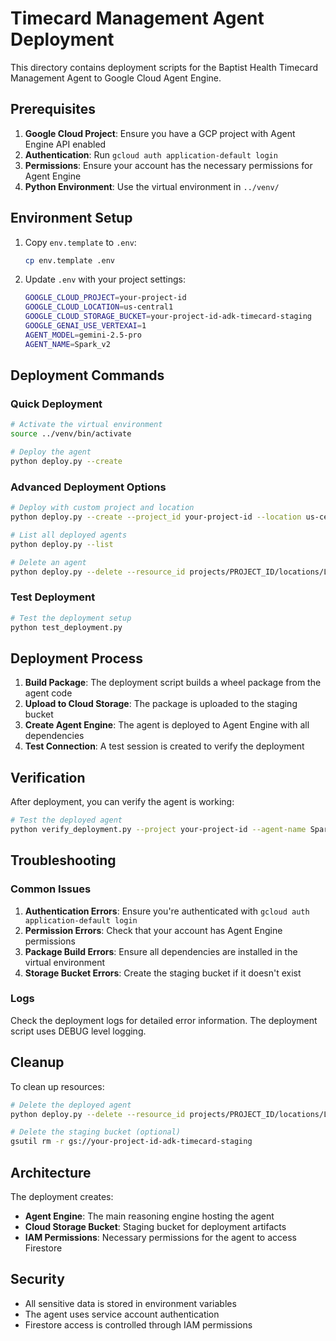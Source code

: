 # Timecard Management Agent Deployment

This directory contains deployment scripts for the Baptist Health Timecard Management Agent to Google Cloud Agent Engine.

## Prerequisites

1. **Google Cloud Project**: Ensure you have a GCP project with Agent Engine API enabled
2. **Authentication**: Run `gcloud auth application-default login`
3. **Permissions**: Ensure your account has the necessary permissions for Agent Engine
4. **Python Environment**: Use the virtual environment in `../venv/`

## Environment Setup

1. Copy `env.template` to `.env`:
   ```bash
   cp env.template .env
   ```

2. Update `.env` with your project settings:
   ```bash
   GOOGLE_CLOUD_PROJECT=your-project-id
   GOOGLE_CLOUD_LOCATION=us-central1
   GOOGLE_CLOUD_STORAGE_BUCKET=your-project-id-adk-timecard-staging
   GOOGLE_GENAI_USE_VERTEXAI=1
   AGENT_MODEL=gemini-2.5-pro
   AGENT_NAME=Spark_v2
   ```

## Deployment Commands

### Quick Deployment
```bash
# Activate the virtual environment
source ../venv/bin/activate

# Deploy the agent
python deploy.py --create
```

### Advanced Deployment Options
```bash
# Deploy with custom project and location
python deploy.py --create --project_id your-project-id --location us-central1

# List all deployed agents
python deploy.py --list

# Delete an agent
python deploy.py --delete --resource_id projects/PROJECT_ID/locations/LOCATION/reasoningEngines/AGENT_ID
```

### Test Deployment
```bash
# Test the deployment setup
python test_deployment.py
```

## Deployment Process

1. **Build Package**: The deployment script builds a wheel package from the agent code
2. **Upload to Cloud Storage**: The package is uploaded to the staging bucket
3. **Create Agent Engine**: The agent is deployed to Agent Engine with all dependencies
4. **Test Connection**: A test session is created to verify the deployment

## Verification

After deployment, you can verify the agent is working:

```bash
# Test the deployed agent
python verify_deployment.py --project your-project-id --agent-name Spark_v2
```

## Troubleshooting

### Common Issues

1. **Authentication Errors**: Ensure you're authenticated with `gcloud auth application-default login`
2. **Permission Errors**: Check that your account has Agent Engine permissions
3. **Package Build Errors**: Ensure all dependencies are installed in the virtual environment
4. **Storage Bucket Errors**: Create the staging bucket if it doesn't exist

### Logs

Check the deployment logs for detailed error information. The deployment script uses DEBUG level logging.

## Cleanup

To clean up resources:

```bash
# Delete the deployed agent
python deploy.py --delete --resource_id projects/PROJECT_ID/locations/LOCATION/reasoningEngines/AGENT_ID

# Delete the staging bucket (optional)
gsutil rm -r gs://your-project-id-adk-timecard-staging
```

## Architecture

The deployment creates:
- **Agent Engine**: The main reasoning engine hosting the agent
- **Cloud Storage Bucket**: Staging bucket for deployment artifacts
- **IAM Permissions**: Necessary permissions for the agent to access Firestore

## Security

- All sensitive data is stored in environment variables
- The agent uses service account authentication
- Firestore access is controlled through IAM permissions
